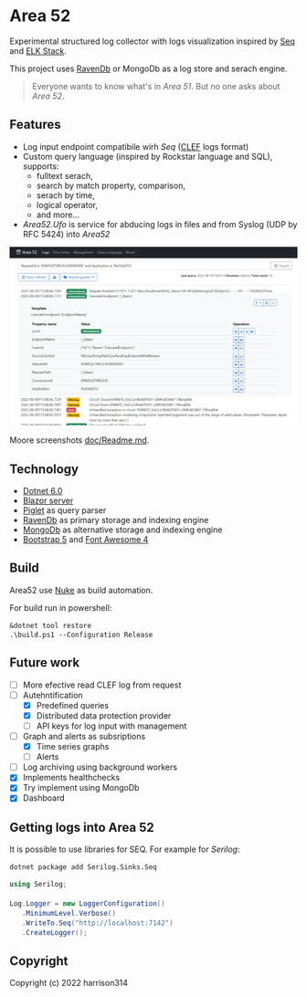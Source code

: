 # Area 52

Experimental structured log collector with logs visualization
inspired by [Seq](https://datalust.co/seq) and [ELK Stack](https://www.elastic.co/what-is/elk-stack).

This project uses [RavenDb](https://ravendb.net/) or MongoDb as a log store and serach engine.

> Everyone wants to know what's in _Area 51_. But no one asks about _Area 52_.

## Features
- Log input endpoint compatibile wirh _Seq_ ([CLEF](https://docs.datalust.co/docs/posting-raw-events) logs format)
- Custom query language (inspired by Rockstar language and SQL), supports:
  - fulltext serach,
  - search by match property, comparison,
  - serach by time,
  - logical operator,
  - and more...
- _Area52.Ufo_ is service for abducing logs in files and from Syslog (UDP by RFC 5424) into _Area52_

![Area 51 Screen](doc/Screen2.jpg)

Moore screenshots [doc/Readme.md](doc/Readme.md).

## Technology
- [Dotnet 6.0](https://docs.microsoft.com/en-us/dotnet/core/whats-new/dotnet-6)
- [Blazor server](https://docs.microsoft.com/en-us/aspnet/core/blazor/hosting-models?view=aspnetcore-6.0)
- [Piglet](https://www.nuget.org/packages/Piglet/) as query parser
- [RavenDb](https://ravendb.net/) as primary storage and indexing engine
- [MongoDb](https://www.mongodb.com/) as alternative storage and indexing engine
- [Bootstrap 5](https://getbootstrap.com/) and [Font Awesome 4](https://fontawesome.com/v4/icons/)

## Build
Area52 use [Nuke](https://nuke.build/) as build automation.

For build run in powershell:
```
&dotnet tool restore
.\build.ps1 --Configuration Release
```


## Future work
- [ ] More efective read CLEF log from request
- [ ] Autehntification
  - [x] Predefined queries
  - [x] Distributed data protection provider
  - [ ] API keys for log input with management
- [ ] Graph and alerts as subsriptions
  - [x] Time series graphs
  - [ ] Alerts
- [ ] Log archiving using background workers
- [x] Implements healthchecks
- [x] Try implement using MongoDb
- [x] Dashboard

## Getting logs into Area 52
It is possible to use libraries for SEQ.
For example for _Serilog_:

```
dotnet package add Serilog.Sinks.Seq
```

```cs
using Serilog;

Log.Logger = new LoggerConfiguration()
   .MinimumLevel.Verbose()
   .WriteTo.Seq("http://localhost:7142")
   .CreateLogger();
```

## Copyright
Copyright (c) 2022 harrison314
